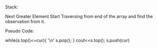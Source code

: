 Stack:

Next Greater Element
 Start Traversing from end of the array and find the observation from it.
  
  Pseudo Code:
  
   while(s.top()<=cur){ '\n'
   s.pop();
   }
   cout<<s.top();
   s.push(cur)
